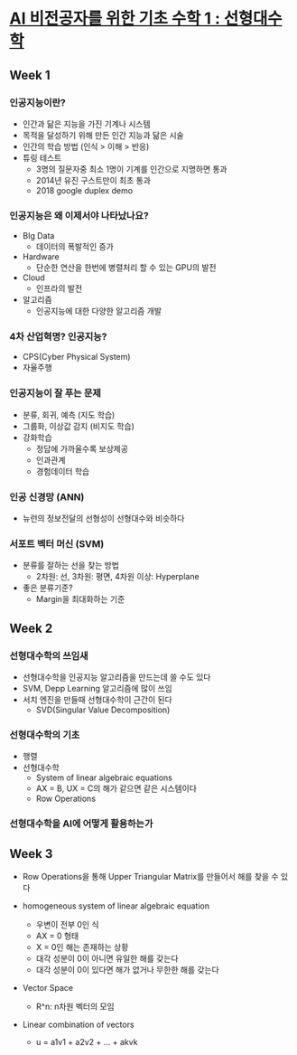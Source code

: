 # [AI 비전공자를 위한 기초 수학 1 : 선형대수학](https://kaist.edwith.org/mathforai#)

## Week 1

### 인공지능이란?

- 인간과 닮은 지능을 가진 기계나 시스템
- 목적을 달성하기 위해 만든 인간 지능과 닮은 시술
- 인간의 학습 방법 (인식 > 이해 > 반응)
- 튜링 테스트
  - 3명의 질문자중 최소 1명이 기계를 인간으로 지명하면 통과
  - 2014년 유진 구스트만이 최초 통과
  - 2018 google duplex demo

### 인공지능은 왜 이제서야 나타났나요?

- BIg Data
  - 데이터의 폭발적인 증가
- Hardware
  - 단순한 연산을 한번에 병렬처리 할 수 있는 GPU의 발전
- Cloud
  - 인프라의 발전
- 알고리즘
  - 인공지능에 대한 다양한 알고리즘 개발

### 4차 산업혁명? 인공지능?

- CPS(Cyber Physical System)
- 자율주행

### 인공지능이 잘 푸는 문제

- 분류, 회귀, 예측 (지도 학습)
- 그룹화, 이상값 감지 (비지도 학습)
- 강화학습
  - 정답에 가까울수록 보상제공
  - 인과관계
  - 경험데이터 학습

### 인공 신경망 (ANN)

- 뉴런의 정보전달의 선형성이 선형대수와 비슷하다

### 서포트 벡터 머신 (SVM)

- 분류를 잘하는 선을 찾는 방법
  - 2차원: 선, 3차원: 평면, 4차원 이상: Hyperplane
- 좋은 분류기준?
  - Margin을 최대화하는 기준

## Week 2

### 선형대수학의 쓰임새

- 선형대수학을 인공지능 알고리즘을 만드는데 쓸 수도 있다
- SVM, Depp Learning 알고리즘에 많이 쓰임
- 서치 엔진을 만들때 선형대수학이 근간이 된다
  - SVD(Singular Value Decomposition) 

### 선형대수학의 기초

- 행렬
- 선형대수학
  - System of linear algebraic equations
  - AX = B, UX = C의 해가 같으면 같은 시스템이다
  - Row Operations

### 선형대수학을 AI에 어떻게 활용하는가 

## Week 3

- Row Operations을 통해 Upper Triangular Matrix를 만들어서 해를 찾을 수 있다

- homogeneous system of linear algebraic equation
  - 우변이 전부 0인 식
  - AX = 0 형태
  - X = 0인 해는 존재하는 상황
  - 대각 성분이 0이 아니면 유일한 해를 갖는다
  - 대각 성분이 0이 있다면 해가 없거나 무한한 해를 갖는다
- Vector Space
  - R^n: n차원 벡터의 모임

- Linear combination of vectors
  - u = a1v1 + a2v2 + ... + akvk

